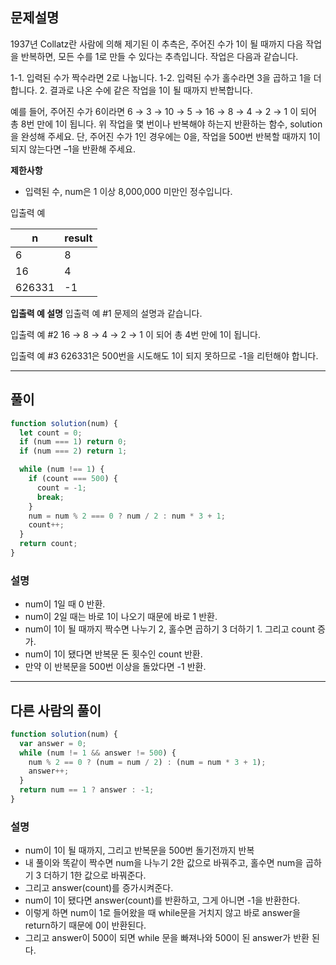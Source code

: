 ## 문제설명

1937년 Collatz란 사람에 의해 제기된 이 추측은, 주어진 수가 1이 될 때까지 다음 작업을 반복하면, 모든 수를 1로 만들 수 있다는 추측입니다. 작업은 다음과 같습니다.

1-1. 입력된 수가 짝수라면 2로 나눕니다.
1-2. 입력된 수가 홀수라면 3을 곱하고 1을 더합니다. 2. 결과로 나온 수에 같은 작업을 1이 될 때까지 반복합니다.

예를 들어, 주어진 수가 6이라면 6 → 3 → 10 → 5 → 16 → 8 → 4 → 2 → 1 이 되어 총 8번 만에 1이 됩니다. 위 작업을 몇 번이나 반복해야 하는지 반환하는 함수, solution을 완성해 주세요. 단, 주어진 수가 1인 경우에는 0을, 작업을 500번 반복할 때까지 1이 되지 않는다면 –1을 반환해 주세요.

**제한사항**

- 입력된 수, num은 1 이상 8,000,000 미만인 정수입니다.

입출력 예

| n      | result |
| ------ | ------ |
| 6      | 8      |
| 16     | 4      |
| 626331 | -1     |

**입출력 예 설명**
입출력 예 #1
문제의 설명과 같습니다.

입출력 예 #2
16 → 8 → 4 → 2 → 1 이 되어 총 4번 만에 1이 됩니다.

입출력 예 #3
626331은 500번을 시도해도 1이 되지 못하므로 -1을 리턴해야 합니다.

---

## 풀이

```js
function solution(num) {
  let count = 0;
  if (num === 1) return 0;
  if (num === 2) return 1;

  while (num !== 1) {
    if (count === 500) {
      count = -1;
      break;
    }
    num = num % 2 === 0 ? num / 2 : num * 3 + 1;
    count++;
  }
  return count;
}
```

### 설명

- num이 1일 때 0 반환.
- num이 2일 때는 바로 1이 나오기 때문에 바로 1 반환.
- num이 1이 될 때까지 짝수면 나누기 2, 홀수면 곱하기 3 더하기 1. 그리고 count 증가.
- num이 1이 됐다면 반복문 돈 횟수인 count 반환.
- 만약 이 반복문을 500번 이상을 돌았다면 -1 반환.

---

## 다른 사람의 풀이

```js
function solution(num) {
  var answer = 0;
  while (num != 1 && answer != 500) {
    num % 2 == 0 ? (num = num / 2) : (num = num * 3 + 1);
    answer++;
  }
  return num == 1 ? answer : -1;
}
```

### 설명

- num이 1이 될 때까지, 그리고 반복문을 500번 돌기전까지 반복
- 내 풀이와 똑같이 짝수면 num을 나누기 2한 값으로 바꿔주고, 홀수면 num을 곱하기 3 더하기 1한 값으로 바꿔준다.
- 그리고 answer(count)를 증가시켜준다.
- num이 1이 됐다면 answer(count)를 반환하고, 그게 아니면 -1을 반환한다.
- 이렇게 하면 num이 1로 들어왔을 때 while문을 거치지 않고 바로 answer을 return하기 때문에 0이 반환된다.
- 그리고 answer이 500이 되면 while 문을 빠져나와 500이 된 answer가 반환 된다.
